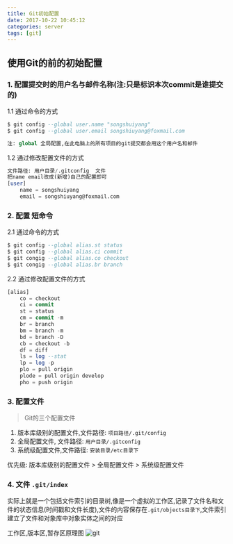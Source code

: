 ```yaml
---
title: Git初始配置
date: 2017-10-22 10:45:12
categories: server
tags: [git] 
---
```

## 使用Git的前的初始配置

### 1. 配置提交时的用户名与邮件名称(注:只是标识本次commit是谁提交的)
1.1 通过命令的方式
```sql
$ git config --global user.name "songshuiyang"
$ git config --global user.email songshiuyang@foxmail.com

注: global 全局配置,在此电脑上的所有项目的git提交都会用这个用户名和邮件
```
1.2 通过修改配置文件的方式

```sql
文件路径: 用户目录/.gitconfig  文件
把name email改成(新增)自己的配置即可
[user]
	name = songshuiyang
	email = songshiuyang@foxmail.com
```
### 2. 配置 短命令
2.1 通过命令的方式
```sql
$ git config --global alias.st status
$ git config --global alias.ci commit
$ git congig --global alias.co checkout
$ git congig --global alias.br branch
```
2.2 通过修改配置文件的方式
```sql
[alias]
    co = checkout
    ci = commit
    st = status
    cm = commit -m
    br = branch
    bm = branch -m
    bd = branch -D
    cb = checkout -b
    df = diff
    ls = log --stat
    lp = log -p
    plo = pull origin
    plode = pull origin develop
    pho = push origin
```
### 3. 配置文件
>Git的三个配置文件
1. 版本库级别的配置文件,文件路径: `项目路径/.git/config`
2. 全局配置文件, 文件路径: `用户目录/.gitconfig` 
3. 系统级配置文件,文件路径: `安装目录/etc目录下`

优先级: 版本库级别的配置文件 >  全局配置文件  > 系统级配置文件

### 4. 文件 `.git/index `

实际上就是一个包括文件索引的目录树,像是一个虚拟的工作区,记录了文件名和文件的状态信息(时间戳和文件长度),文件的内容保存在`.git/objects目录下`,文件索引建立了文件和对象库中对象实体之间的对应

工作区,版本区,暂存区原理图
![git](/images/server/git/git-image.jpg)



